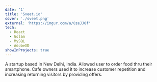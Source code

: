 ```yaml
---
date: '1'
title: 'Sveet.io'
cover: './sveet.png'
external: 'https://imgur.com/a/0zeJJ8f'
tech:
  - React
  - Golan
  - MySQL
  - AdobeXD
showInProjects: true
---
```


A startup based in New Delhi, India. Allowed user to order food thru their smartphone. Cafe owners used it to increase customer repetition and increasing returning visitors by providing offers.
